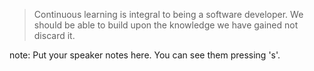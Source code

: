 > Continuous learning is integral to being a software developer. We should be able to build upon the knowledge we have gained not discard it.

note:
    Put your speaker notes here.
    You can see them pressing 's'.
